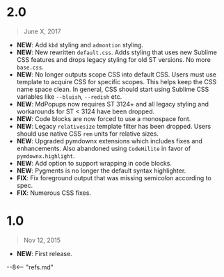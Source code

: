 # 2.0

> June X, 2017

- **NEW**: Add `kbd` styling and `admontion` styling.
- **NEW**: New rewritten `default.css`. Adds styling that uses new Sublime CSS features and drops legacy styling for old ST versions. No more `base.css`.
- **NEW**: No longer outputs scope CSS into default CSS. Users must use template to acquire CSS for specific scopes. This helps keep the CSS name space clean. In general, CSS should start using Sublime CSS variables like `--bluish`, `--redish` etc.
- **NEW**: MdPopups now requires ST 3124+ and all legacy styling and workarounds for ST < 3124 have been dropped.
- **NEW**: Code blocks are now forced to use a monospace font.
- **NEW**: Legacy `relativesize` template filter has been dropped. Users should use native CSS `rem` units for relative sizes.
- **NEW**: Upgraded pymdownx extensions which includes fixes and enhancements. Also abandoned using `CodeHilite` in favor of `pymdownx.highlight`.
- **NEW**: Add option to support wrapping in code blocks.
- **NEW**: Pygments is no longer the default syntax highlighter.
- **FIX**: Fix foreground output that was missing semicolon according to spec.
- **FIX**: Numerous CSS fixes.

# 1.0

> Nov 12, 2015

- **NEW**: First release.

--8<-- "refs.md"

